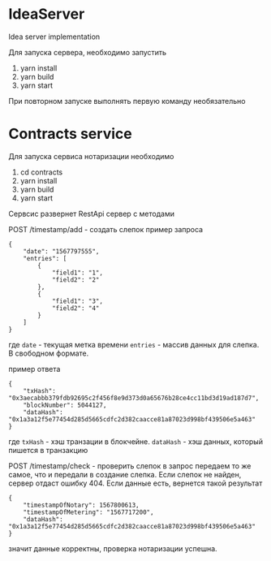 # IdeaServer
Idea server implementation

Для запуска сервера, необходимо запустить

1. yarn install
2. yarn build
3. yarn start

При повторном запуске выполнять первую команду необязательно

# Contracts service
Для запуска сервиса нотаризации необходимо

1. cd contracts
2. yarn install
3. yarn build
4. yarn start

Сервсис развернет RestApi сервер с методами

POST /timestamp/add - создать слепок
пример запроса 
```
{
	"date": "1567797555",
	"entries": [
		{
			"field1": "1",
			"field2": "2"
		},
		{
			"field1": "3",
			"field2": "4"
		}
	]
}
```
где `date` - текущая метка времени
`entries` - массив данных для слепка. В свободном формате.

пример ответа 
```
{
    "txHash": "0x3aecabbb379fdb92695c2f456f8e9d373d0a65676b28ce4cc11bd3d19ad187d7",
    "blockNumber": 5044127,
    "dataHash": "0x1a3a12f5e77454d285d5665cdfc2d382caacce81a87023d998bf439506e5a463"
}
```
где `txHash` - хэш транзации в блокчейне.
`dataHash` - хэш данных, который пишется в транзакцию

POST /timestamp/check - проверить слепок
в запрос передаем то же самое, что и передали в создание слепка.
Если слепок не найден, сервер отдаст ошибку 404.
Если данные есть, вернется такой результат
```
{
    "timestampOfNotary": 1567800613,
    "timestampOfMetering": "1567717200",
    "dataHash": "0x1a3a12f5e77454d285d5665cdfc2d382caacce81a87023d998bf439506e5a463"
}
```
значит данные корректны, проверка нотаризации успешна.
